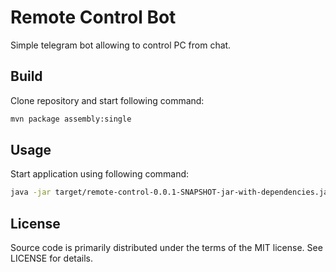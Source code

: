 # Remote Control Bot

Simple telegram bot allowing to control PC from chat.

## Build

Clone repository and start following command:

```sh
mvn package assembly:single
```

## Usage

Start application using following command:

```sh
java -jar target/remote-control-0.0.1-SNAPSHOT-jar-with-dependencies.jar
```

## License

Source code is primarily distributed under the terms of the MIT license. See LICENSE for details.
